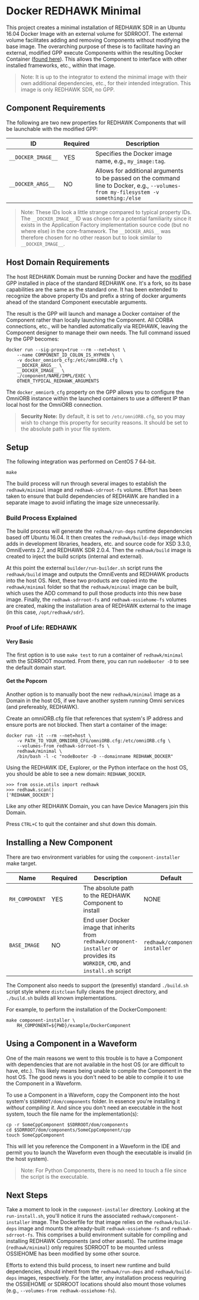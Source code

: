# Docker REDHAWK Minimal

This project creates a minimal installation of REDHAWK SDR in an Ubuntu 16.04 Docker Image with an external volume for SDRROOT.  The external volume facilitates adding and removing Components without modifying the base image.  The overarching purpose of these is to facilitate having an external, modified GPP execute Components within the resulting Docker Container ([found here](https://github.com/GeonTech/core-framework)).  This allows the Component to interface with other installed frameworks, etc., within that image.

> Note: It is up to the integrator to extend the minimal image with their own additional dependencies, etc., for their intended integration.  This image is only REDHAWK SDR, no GPP.

## Component Requirements

The following are two new properties for REDHAWK Components that will be launchable with the modified GPP:

|ID|Required|Description|
|---|---|---|
| `__DOCKER_IMAGE__` | YES | Specifies the Docker image name, e.g., `my_image:tag`.|
| `__DOCKER_ARGS__` | NO | Allows for additional arguments to be passed on the command line to Docker, e.g., `--volumes-from my-filesystem -v something:/else` |

> Note: These IDs look a little strange compared to typical property IDs.  The `__DOCKER_IMAGE__` ID was chosen for a potential familiarity since it exists in the Application Factory implementation source code (but no where else) in the core-framework.  The `__DOCKER_ARGS__` was therefore chosen for no other reason but to look similar to `__DOCKER_IMAGE__`.  

## Host Domain Requirements

The host REDHAWK Domain must be running Docker and have the [modified](https://github.com/GeonTech/core-framework) GPP installed in place of the standard REDHAWK one.  It's a fork, so its base capabilities are the same as the standard one.  It has been extended to recognize the above property IDs and prefix a string of docker arguments ahead of the standard Component executable arguments.  

The result is the GPP will launch and manage a Docker container of the Component rather than locally launching the Component.  All CORBA connections, etc., will be handled automatically via REDHAWK, leaving the Component designer to manage their own needs.  The full command issued by the GPP becomes:

    docker run --sig-proxy=true --rm --net=host \
        --name COMPONENT_ID_COLON_IS_HYPHEN \
        -v docker_omniorb_cfg:/etc/omniORB.cfg \
        __DOCKER_ARGS__ \
        __DOCKER_IMAGE__ \
        ./component/NAME/IMPL/EXEC \
        OTHER_TYPICAL_REDHAWK_ARGUMENTS

The `docker_omniorb_cfg` property on the GPP allows you to configure the OmniORB instance within the launched containers to use a different IP than local host for the OmniORB connection.

> **Security Note:** By default, it is set to `/etc/omniORB.cfg`, so you may wish to change this property for security reasons.  It should be set to the absolute path in your file system.

## Setup

The following integration was performed on CentOS 7 64-bit.  

    make

The build process will run through several images to establish the `redhawk/minimal` image and `redhawk-sdrroot-fs` volume.  Effort has been taken to ensure that build dependencies of REDHAWK are handled in a separate image to avoid inflating the image size unnecessarily.

### Build Process Explained

The build process will generate the `redhawk/run-deps` runtime dependencies based off Ubuntu 16.04.  It then creates the `redhawk/build-deps` image which adds in development libraries, headers, etc. and source code for XSD 3.3.0, OmniEvents 2.7, and REDHAWK SDR 2.0.4.  Then the `redhawk/build` image is created to inject the build scripts (internal and external).  

At this point the external `builder/run-builder.sh` script runs the `redhawk/build` image and outputs the OmniEvents and REDHAWK products into the host OS.  Next, these two products are copied into the `redhawk/minimal` folder so that the `redhawk/minimal` image can be built, which uses the ADD command to pull those products into this new base image.  Finally, the `redhawk-sdrroot-fs` and `redhawk-ossiehome-fs` volumes are created, making the installation area of REDHAWK external to the image (in this case, `/opt/redhawk/sdr`).

### Proof of Life: REDHAWK

#### Very Basic

The first option is to use `make test` to run a container of `redhawk/minimal` with the SDRROOT mounted.  From there, you can run `nodeBooter -D` to see the default domain start.

#### Get the Popcorn

Another option is to manually boot the new `redhawk/minimal` image as a Domain in the host OS, if we have another system running Omni services (and prefereably, REDHAWK).  

Create an omniORB.cfg file that references that system's IP address and ensure ports are not blocked.  Then start a container of the image:

    docker run -it --rm --net=host \
        -v PATH_TO_YOUR_OMNIORB_CFG/omniORB.cfg:/etc/omniORB.cfg \
        --volumes-from redhawk-sdrroot-fs \
        redhawk/minimal \
        /bin/bash -l -c "nodeBooter -D --domainname REDHAWK_DOCKER"

Using the REDHAWK IDE, Explorer, or the Python interface on the host OS, you should be able to see a new domain: `REDHAWK_DOCKER`.

    >>> from ossie.utils import redhawk
    >>> redhawk.scan()
    ['REDHAWK_DOCKER']

Like any other REDHAWK Domain, you can have Device Managers join this Domain.

Press `CTRL+C` to quit the container and shut down this domain.

## Installing a New Component

There are two environment variables for using the `component-installer` make target.

| Name | Required | Description | Default |
| --- | --- | --- | --- |
| `RH_COMPONENT` | YES | The absolute path to the REDHAWK Component to install | NONE |
| `BASE_IMAGE` | NO | End user Docker image that inherits from `redhawk/component-installer` or provides its `WORKDIR`, `CMD`, and `install.sh` script | `redhawk/component-installer` |

The Component also needs to support the (presently) standard `./build.sh` script style where `distclean` fully cleans the project directory, and `./build.sh` builds all known implementations.  

For example, to perform the installation of the DockerComponent:

    make component-installer \
        RH_COMPONENT=${PWD}/example/DockerComponent

## Using a Component in a Waveform

One of the main reasons we went to this trouble is to have a Component with dependencies that are not available in the host OS (or are difficult to have, etc.).  This likely means being unable to compile the Component in the host OS.  The good news is you don't need to be able to compile it to use the Component in a Waveform.

To use a Component in a Waveform, copy the Component into the host system's `$SDRROOT/dom/components` folder.  In essence you're installing it _without compiling it_.  And since you don't need an executable in the host system, touch the file name for the implementation(s):

    cp -r SomeCppComponent $SDRROOT/dom/components
    cd $SDRROOT/dom/components/SomeCppComponent/cpp
    touch SomeCppComponent

This will let you reference the Component in a Waveform in the IDE and permit you to launch the Waveform even though the executable is invalid (in the host system).

> Note: For Python Components, there is no need to touch a file since the script is the executable.

## Next Steps

Take a moment to look in the `component-installer` directory.  Looking at the `run-install.sh`, you'll notice it runs the associated `redhawk/component-installer` image.  The Dockerfile for that image relies on the `redhawk/build-deps` image and mounts the already-built `redhawk-ossiehome-fs` and `redhawk-sdrroot-fs`.  This comprises a build environment suitable for compiling and installing REDHAWK Components (and other assets).  The runtime image (`redhawk/minimal`) only requires SDRROOT to be mounted unless OSSIEHOME has been modified by some other source.

Efforts to extend this build process, to insert new runtime and build dependencies, should inherit from the `redhawk/run-deps` and `redhawk/build-deps` images, respectively.  For the latter, any installation process requiring the OSSIEHOME or SDRROOT locations should also mount those volumes (e.g., `--volumes-from redhawk-ossiehome-fs`).
